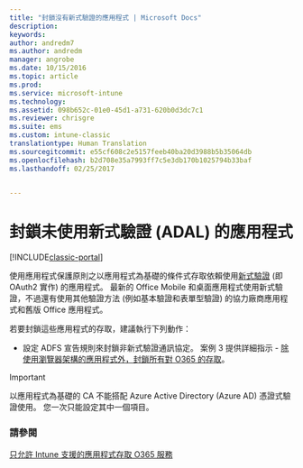 ```yaml
---
title: "封鎖沒有新式驗證的應用程式 | Microsoft Docs"
description: 
keywords: 
author: andredm7
ms.author: andredm
manager: angrobe
ms.date: 10/15/2016
ms.topic: article
ms.prod: 
ms.service: microsoft-intune
ms.technology: 
ms.assetid: 098b652c-01e0-45d1-a731-620b0d3dc7c1
ms.reviewer: chrisgre
ms.suite: ems
ms.custom: intune-classic
translationtype: Human Translation
ms.sourcegitcommit: e55cf608c2e5157feeb40ba20d3988b5b35064db
ms.openlocfilehash: b2d708e35a7993ff7c5e3db170b1025794b33baf
ms.lasthandoff: 02/25/2017


---
```


# <a name="block-apps-that-do-not-use-modern-authentication-adal"></a>封鎖未使用新式驗證 (ADAL) 的應用程式

[!INCLUDE[classic-portal](../includes/classic-portal.md)]

使用應用程式保護原則之以應用程式為基礎的條件式存取依賴使用[新式驗證](https://support.office.com/en-US/article/Using-Office-365-modern-authentication-with-Office-clients-776c0036-66fd-41cb-8928-5495c0f9168a) (即 OAuth2 實作) 的應用程式。 最新的 Office Mobile 和桌面應用程式使用新式驗證，不過還有使用其他驗證方法 (例如基本驗證和表單型驗證) 的協力廠商應用程式和舊版 Office 應用程式。

若要封鎖這些應用程式的存取，建議執行下列動作：

* 設定 ADFS 宣告規則來封鎖非新式驗證通訊協定。 案例 3 提供詳細指示 - [除使用瀏覽器架構的應用程式外，封鎖所有對 O365 的存取](https://technet.microsoft.com/library/dn592182.aspx)。

>[!IMPORTANT]
>以應用程式為基礎的 CA 不能搭配 Azure Active Directory (Azure AD) 憑證式驗證使用。 您一次只能設定其中一個項目。

### <a name="see-also"></a>請參閱
[只允許 Intune 支援的應用程式存取 O365 服務](allow-policy-managed-apps-access-to-o365.md)


